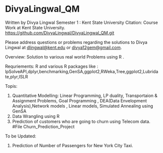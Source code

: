 # DivyaLingwal_QM
Written by Divya Lingwal
Semester 1 : Kent State University
Citation:
Course Work at Kent State University.
https://github.com/DivyaLingwal/DivyaLingwal_QM.git

Please address questions or problems regarding the solutions to Divya Lingwal at dlingwal@kent.edu or divya12gem@gmail.com.

Overview:
Solution to various real world Problems using R .

Requriements:
R and various R packages like : lpSolveAPI,dplyr,benchmarking,GenSA,ggplot2,RWeka,Tree,ggplot2,Lubridate,plyr,ISLR

Topis:
1. Quantitative Modelling: Linear Programming, LP duality, Transportaion & Assignment Problems, Goal Programming , DEA(Data Envelopment Analysis),Network models , Linear models, Simulated Annealing using GenSA 
2. Data Wrangling using R
3. Prediction of customers who are going to churn using Telecom data. #File Churn_Prediction_Project

To be Updated:
1. Prediction of Number of Passengers for New York City Taxi.

